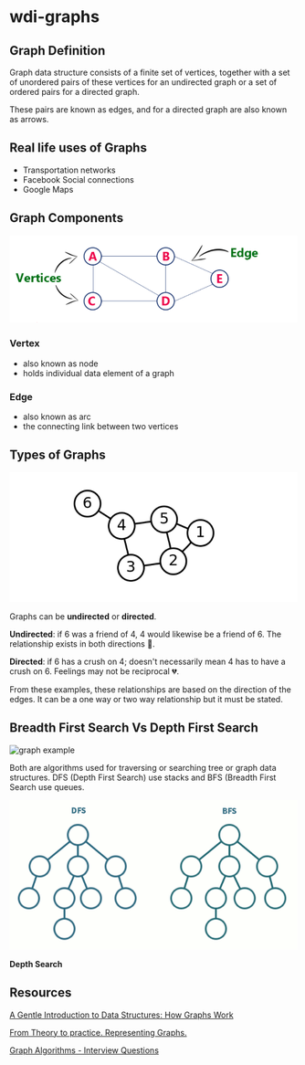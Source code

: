 # wdi-graphs

## Graph Definition
Graph data structure consists of a finite set of vertices, together with a set of unordered pairs of these vertices for an undirected graph or a set of ordered pairs for a directed graph. 

These pairs are known as edges, and for a directed graph are also known as arrows. 

## Real life uses of Graphs
+ Transportation networks
+ Facebook Social connections
+ Google Maps 


## Graph Components

<img width="651" alt="graph components" src="https://github.com/mclausaudio/wdi-graphs/blob/master/Screen%20Shot%202019-04-03%20at%209.59.40%20AM.png">

### Vertex
- also known as node
- holds individual data element of a graph

### Edge
- also known as arc
- the connecting link between two vertices

## Types of Graphs

<img width="651" alt="graph example" src="https://github.com/mclausaudio/wdi-graphs/blob/master/Screen%20Shot%202019-04-03%20at%2011.12.31%20AM.png">

Graphs can be **undirected** or **directed**.

**Undirected**: if 6 was a friend of 4, 4 would likewise be a friend of 6. The relationship exists in both directions :dancers:. 

**Directed**: if 6 has a crush on 4; doesn't necessarily mean 4 has to have a crush on 6. Feelings may not be reciprocal :broken_heart:. 

From these examples, these relationships are based on the direction of the edges. It can be a one way or two way relationship but it must be stated.


## Breadth First Search Vs Depth First Search 

<img width="651" alt="graph example" src="https://github.com/mclausaudio/wdi-graphs/blob/master/laugh.gif">


Both are algorithms used for traversing or searching tree or graph data structures. DFS (Depth First Search) use stacks and BFS (Breadth First Search use queues.

<img width="651" alt="graph example" src="https://github.com/mclausaudio/wdi-graphs/blob/master/bsvds.gif">

**Depth Search**

 






## Resources
[A Gentle Introduction to Data Structures: How Graphs Work](https://medium.freecodecamp.org/a-gentle-introduction-to-data-structures-how-graphs-work-a223d9ef8837) 

[From Theory to practice. Representing Graphs.](https://medium.com/basecs/from-theory-to-practice-representing-graphs-cfd782c5be38)

[Graph Algorithms - Interview Questions](https://www.codementor.io/rishabhdaal/graph-algorithms-interview-questions-du1085u8l)



